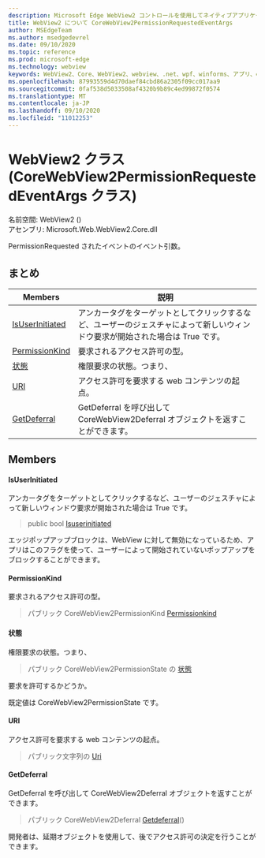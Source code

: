 ```yaml
---
description: Microsoft Edge WebView2 コントロールを使用してネイティブアプリケーションに web 技術 (HTML、CSS、JavaScript) を埋め込む
title: WebView2 について CoreWebView2PermissionRequestedEventArgs
author: MSEdgeTeam
ms.author: msedgedevrel
ms.date: 09/10/2020
ms.topic: reference
ms.prod: microsoft-edge
ms.technology: webview
keywords: WebView2、Core、WebView2、webview、.net、wpf、winforms、アプリ、edge、CoreWebView2、CoreWebView2Controller、browser control、edge html、Microsoft の WebView2。 CoreWebView2PermissionRequestedEventArgs。
ms.openlocfilehash: 87993559d4d70daef84cbd86a2305f09cc017aa9
ms.sourcegitcommit: 0faf538d5033508af4320b9b89c4ed99872f0574
ms.translationtype: MT
ms.contentlocale: ja-JP
ms.lasthandoff: 09/10/2020
ms.locfileid: "11012253"
---
```

# WebView2 クラス (CoreWebView2PermissionRequestedEventArgs クラス) 

名前空間: WebView2 () \
アセンブリ: Microsoft.Web.WebView2.Core.dll

PermissionRequested されたイベントのイベント引数。

## まとめ

 Members                        | 説明
--------------------------------|---------------------------------------------
[IsUserInitiated](#isuserinitiated) | アンカータグをターゲットとしてクリックするなど、ユーザーのジェスチャによって新しいウィンドウ要求が開始された場合は True です。
[PermissionKind](#permissionkind) | 要求されるアクセス許可の型。
[状態](#state) | 権限要求の状態。つまり、
[URI](#uri) | アクセス許可を要求する web コンテンツの起点。
[GetDeferral](#getdeferral) | GetDeferral を呼び出して CoreWebView2Deferral オブジェクトを返すことができます。

## Members

#### IsUserInitiated 

アンカータグをターゲットとしてクリックするなど、ユーザーのジェスチャによって新しいウィンドウ要求が開始された場合は True です。

> public bool [Isuserinitiated](#isuserinitiated)

エッジポップアップブロックは、WebView に対して無効になっているため、アプリはこのフラグを使って、ユーザーによって開始されていないポップアップをブロックすることができます。

#### PermissionKind 

要求されるアクセス許可の型。

> パブリック CoreWebView2PermissionKind [Permissionkind](#permissionkind)

#### 状態 

権限要求の状態。つまり、

> パブリック CoreWebView2PermissionState の [状態](#state)

要求を許可するかどうか。

既定値は CoreWebView2PermissionState です。

#### URI 

アクセス許可を要求する web コンテンツの起点。

> パブリック文字列の [Uri](#uri)

#### GetDeferral 

GetDeferral を呼び出して CoreWebView2Deferral オブジェクトを返すことができます。

> パブリック CoreWebView2Deferral [Getdeferral](#getdeferral)()

開発者は、延期オブジェクトを使用して、後でアクセス許可の決定を行うことができます。

